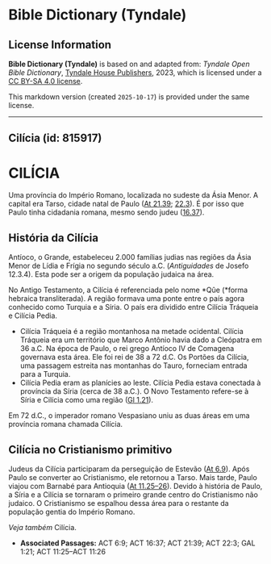 # Bible Dictionary (Tyndale)

## License Information

**Bible Dictionary (Tyndale)** is based on and adapted from: _Tyndale Open Bible Dictionary_, [Tyndale House Publishers](https://tyndaleopenresources.com/), 2023, which is licensed under a [CC BY-SA 4.0 license](https://creativecommons.org/licenses/by-sa/4.0/legalcode.en).

This markdown version (created `2025-10-17`) is provided under the same license.



--------------------------------

## Cilícia (id: 815917)

CILÍCIA
=======

Uma província do Império Romano, localizada no sudeste da Ásia Menor. A capital era Tarso, cidade natal de Paulo ([At 21\.39](https://ref.ly/Acts21:39); [22\.3](https://ref.ly/Acts22:3)). É por isso que Paulo tinha cidadania romana, mesmo sendo judeu ([16\.37](https://ref.ly/Acts16:37)).

História da Cilícia
-------------------

Antíoco, o Grande, estabeleceu 2\.000 famílias judias nas regiões da Ásia Menor de Lídia e Frígia no segundo século a.C. (*Antiguidades* de Josefo 12\.3\.4\). Esta pode ser a origem da população judaica na área.

No Antigo Testamento, a Cilícia é referenciada pelo nome *Qûe (*forma hebraica transliterada). A região formava uma ponte entre o país agora conhecido como Turquia e a Síria. O país era dividido entre Cilícia Tráqueia e Cilícia Pedia.

* Cilícia Tráqueia é a região montanhosa na metade ocidental. Cilícia Tráqueia era um território que Marco Antônio havia dado a Cleópatra em 36 a.C. Na época de Paulo, o rei grego Antíoco IV de Comagena governava esta área. Ele foi rei de 38 a 72 d.C. Os Portões da Cilícia, uma passagem estreita nas montanhas do Tauro, forneciam entrada para a Turquia.
* Cilícia Pedia eram as planícies ao leste. Cilícia Pedia estava conectada à província da Síria (cerca de 38 a.C.). O Novo Testamento refere\-se à Síria e Cilícia como uma região ([Gl 1\.21](https://ref.ly/Gal1:21)).

Em 72 d.C., o imperador romano Vespasiano uniu as duas áreas em uma província romana chamada Cilícia.

Cilícia no Cristianismo primitivo
---------------------------------

Judeus da Cilícia participaram da perseguição de Estevão ([At 6\.9](https://ref.ly/Acts6:9)). Após Paulo se converter ao Cristianismo, ele retornou a Tarso. Mais tarde, Paulo viajou com Barnabé para Antioquia ([At 11\.25–26](https://ref.ly/Acts11:25-Acts11:26)). Devido à história de Paulo, a Síria e a Cilícia se tornaram o primeiro grande centro do Cristianismo não judaico. O Cristianismo se espalhou dessa área para o restante da população gentia do Império Romano.

*Veja também* Cilícia.

* **Associated Passages:** ACT 6:9; ACT 16:37; ACT 21:39; ACT 22:3; GAL 1:21; ACT 11:25–ACT 11:26

